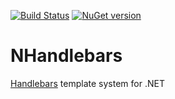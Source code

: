 [![Build Status](https://drone.io/github.com/sergeyt/NHandlebars/status.png)](https://drone.io/github.com/sergeyt/NHandlebars/latest)
[![NuGet version](https://badge.fury.io/nu/NHandlebars.png)](http://badge.fury.io/nu/NHandlebars)

# NHandlebars

[Handlebars](http://handlebarsjs.com/) template system for .NET
